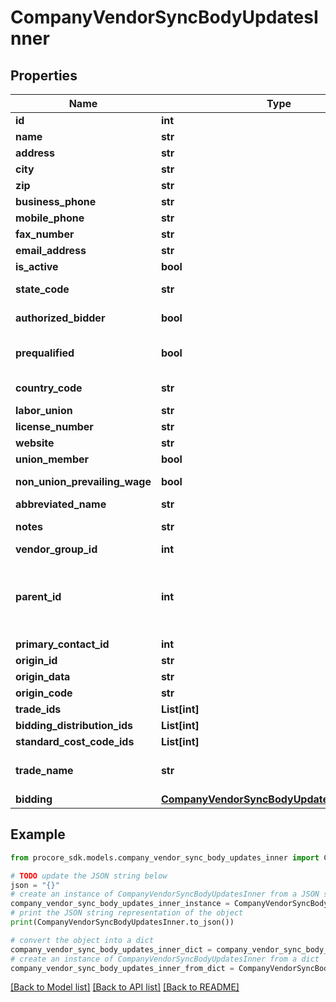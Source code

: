 # CompanyVendorSyncBodyUpdatesInner


## Properties

Name | Type | Description | Notes
------------ | ------------- | ------------- | -------------
**id** | **int** | ID | [optional] 
**name** | **str** | Name | [optional] 
**address** | **str** | Address | [optional] 
**city** | **str** | City | [optional] 
**zip** | **str** | Zip code | [optional] 
**business_phone** | **str** | Business phone | [optional] 
**mobile_phone** | **str** | Mobile phone | [optional] 
**fax_number** | **str** | Fax number | [optional] 
**email_address** | **str** | Email address | [optional] 
**is_active** | **bool** | Active status | [optional] 
**state_code** | **str** | State code (ISO-3166 Alpha-2 format) | [optional] 
**authorized_bidder** | **bool** | Authorized bidder status | [optional] 
**prequalified** | **bool** | Prequalified status | [optional] [default to False]
**country_code** | **str** | Country code (ISO-3166 Alpha-2 format) | [optional] 
**labor_union** | **str** | Labor union | [optional] 
**license_number** | **str** | License number | [optional] 
**website** | **str** | Website url | [optional] 
**union_member** | **bool** | Union member status | [optional] 
**non_union_prevailing_wage** | **bool** | Non union prevailing wage status | [optional] 
**abbreviated_name** | **str** | Abbreviated name | [optional] 
**notes** | **str** | Notes (notes/keywords/tags) | [optional] 
**vendor_group_id** | **int** | Vendor Group ID | [optional] 
**parent_id** | **int** | Parent Vendor ID. Cannot be the same as ID. Only two levels of hierarchy are supported (parent/child). | [optional] 
**primary_contact_id** | **int** | Primary Contact ID | [optional] 
**origin_id** | **str** | Origin ID | [optional] 
**origin_data** | **str** | Origin Data | [optional] 
**origin_code** | **str** | Origin Code | [optional] 
**trade_ids** | **List[int]** |  | [optional] 
**bidding_distribution_ids** | **List[int]** |  | [optional] 
**standard_cost_code_ids** | **List[int]** |  | [optional] 
**trade_name** | **str** | Vendor&#39;s Trade Name, also known as Doing Business As (DBA). | [optional] 
**bidding** | [**CompanyVendorSyncBodyUpdatesInnerBidding**](CompanyVendorSyncBodyUpdatesInnerBidding.md) |  | [optional] 

## Example

```python
from procore_sdk.models.company_vendor_sync_body_updates_inner import CompanyVendorSyncBodyUpdatesInner

# TODO update the JSON string below
json = "{}"
# create an instance of CompanyVendorSyncBodyUpdatesInner from a JSON string
company_vendor_sync_body_updates_inner_instance = CompanyVendorSyncBodyUpdatesInner.from_json(json)
# print the JSON string representation of the object
print(CompanyVendorSyncBodyUpdatesInner.to_json())

# convert the object into a dict
company_vendor_sync_body_updates_inner_dict = company_vendor_sync_body_updates_inner_instance.to_dict()
# create an instance of CompanyVendorSyncBodyUpdatesInner from a dict
company_vendor_sync_body_updates_inner_from_dict = CompanyVendorSyncBodyUpdatesInner.from_dict(company_vendor_sync_body_updates_inner_dict)
```
[[Back to Model list]](../README.md#documentation-for-models) [[Back to API list]](../README.md#documentation-for-api-endpoints) [[Back to README]](../README.md)


